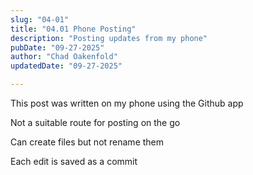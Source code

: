 ```yaml
---
slug: "04-01"
title: "04.01 Phone Posting"
description: "Posting updates from my phone"
pubDate: "09-27-2025"
author: "Chad Oakenfold"
updatedDate: "09-27-2025"

---
```


This post was written on my phone 
using the Github app

Not a suitable route for posting on the go

Can create files but not rename them

Each edit is saved as a commit

